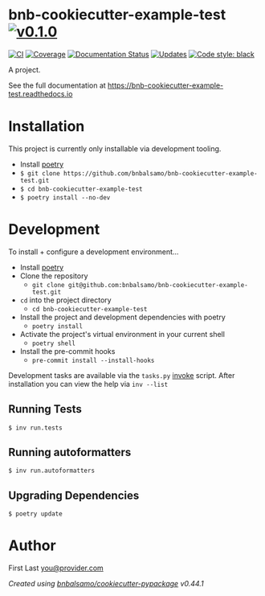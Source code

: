 # bnb-cookiecutter-example-test [![v0.1.0](https://img.shields.io/badge/version-0.1.0-blue.svg)](https://github.com/bnbalsamo/bnb-cookiecutter-example-test/releases)

[![CI](https://github.com/bnbalsamo/bnb-cookiecutter-example-test/workflows/CI/badge.svg?branch=main)](https://github.com/bnbalsamo/bnb-cookiecutter-example-test/actions)
[![Coverage](https://codecov.io/gh/bnbalsamo/bnb-cookiecutter-example-test/branch/main/graph/badge.svg)](https://codecov.io/gh/bnbalsamo/bnb-cookiecutter-example-test/)
[![Documentation Status](https://readthedocs.org/projects/bnb-cookiecutter-example-test/badge/?version=latest)](http://bnb-cookiecutter-example-test.readthedocs.io/en/latest/?badge=latest)
[![Updates](https://pyup.io/repos/github/bnbalsamo/bnb-cookiecutter-example-test/shield.svg)](https://pyup.io/repos/github/bnbalsamo/bnb-cookiecutter-example-test/)
[![Code style: black](https://img.shields.io/badge/code%20style-black-000000.svg)](https://github.com/ambv/black)

A project.

See the full documentation at https://bnb-cookiecutter-example-test.readthedocs.io

# Installation

This project is currently only installable via development tooling.

- Install [poetry](https://python-poetry.org/)
- ```$ git clone https://github.com/bnbalsamo/bnb-cookiecutter-example-test.git```
- ```$ cd bnb-cookiecutter-example-test```
- ```$ poetry install --no-dev```

# Development

To install + configure a development environment...

- Install [poetry](https://python-poetry.org/)
- Clone the repository
    - `git clone git@github.com:bnbalsamo/bnb-cookiecutter-example-test.git`
- `cd` into the project directory
    - `cd bnb-cookiecutter-example-test`
- Install the project and development dependencies with poetry
    - `poetry install`
- Activate the project's virtual environment in your current shell
    - `poetry shell`
- Install the pre-commit hooks
    - `pre-commit install --install-hooks`

Development tasks are available via the `tasks.py` [invoke](http://www.pyinvoke.org/)
script. After installation you can view the help via `inv --list`

## Running Tests
```
$ inv run.tests
```

## Running autoformatters
```
$ inv run.autoformatters
```

## Upgrading Dependencies
```
$ poetry update
```

# Author
First Last <you@provider.com>

_Created using [bnbalsamo/cookiecutter-pypackage](https://github.com/bnbalsamo/cookiecutter-pypackage) v0.44.1_
